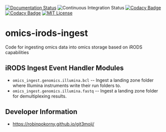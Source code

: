 [![Documentation Status](https://readthedocs.org/projects/cubi-omics-data-access/badge/?version=latest)](https://cubi-omics-data-access.readthedocs.io/en/latest/?badge=latest)
![Continuous Integration Status](https://github.com/bihealth/cubi-omics-data-access/workflows/CI/badge.svg)
[![Codacy Badge](https://app.codacy.com/project/badge/Coverage/2eaafb57fbb74a46b918e9f58142c880)](https://www.codacy.com?utm_source=github.com&utm_medium=referral&utm_content=bihealth/cubi-omics-data-access&utm_campaign=Badge_Coverage)
[![Codacy Badge](https://app.codacy.com/project/badge/Grade/2eaafb57fbb74a46b918e9f58142c880)](https://www.codacy.com?utm_source=github.com&amp;utm_medium=referral&amp;utm_content=bihealth/cubi-omics-data-access&amp;utm_campaign=Badge_Grade)
[![MIT License](https://img.shields.io/badge/License-MIT-green.svg)](https://opensource.org/licenses/MIT)

# omics-irods-ingest


Code for ingesting omics data into omics storage based on iRODS capabilities

## iRODS Ingest Event Handler Modules

- `omics_ingest.genomics.illumina.bcl` --
  Ingest a landing zone folder where Illumina instruments write their run folders to.
- `omics_ingest.genomics.illumina.fastq` --
  Ingest a landing zone folder for demultiplexing results.

## Developer Information

- https://robinpokorny.github.io/git3moji/
